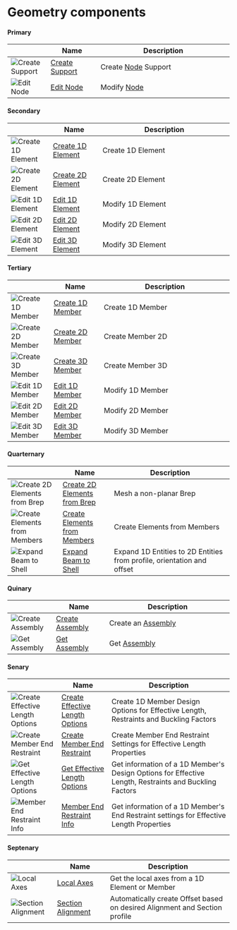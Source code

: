 # Geometry components 
<!--- This file has been auto-generated, do not change it manually! Edit the generator here: https://github.com/arup-group/GSA-Grasshopper/tree/main/DocsGeneration --->

#### Primary

|<img width="20"/>   |<img width="200"/> Name |<img width="1000"/> Description |
| ----------- | ----------- | ----------- |
|![Create Support](./images/CreateSupport.png) |[Create Support](gsagh-create-support-component.md) |Create [Node](gsagh-node-parameter.md) Support  |
|![Edit Node](./images/EditNode.png) |[Edit Node](gsagh-edit-node-component.md) |Modify [Node](gsagh-node-parameter.md)  |

#### Secondary

|<img width="20"/>   |<img width="200"/> Name |<img width="1000"/> Description |
| ----------- | ----------- | ----------- |
|![Create 1D Element](./images/Create1dElement.png) |[Create 1D Element](gsagh-create-1d-element-component.md) |Create 1D Element |
|![Create 2D Element](./images/Create2dElement.png) |[Create 2D Element](gsagh-create-2d-element-component.md) |Create 2D Element |
|![Edit 1D Element](./images/Edit1dElement.png) |[Edit 1D Element](gsagh-edit-1d-element-component.md) |Modify 1D Element |
|![Edit 2D Element](./images/Edit2dElement.png) |[Edit 2D Element](gsagh-edit-2d-element-component.md) |Modify 2D Element |
|![Edit 3D Element](./images/Edit3dElement.png) |[Edit 3D Element](gsagh-edit-3d-element-component.md) |Modify 3D Element |

#### Tertiary

|<img width="20"/>   |<img width="200"/> Name |<img width="1000"/> Description |
| ----------- | ----------- | ----------- |
|![Create 1D Member](./images/Create1dMember.png) |[Create 1D Member](gsagh-create-1d-member-component.md) |Create 1D Member |
|![Create 2D Member](./images/Create2dMember.png) |[Create 2D Member](gsagh-create-2d-member-component.md) |Create Member 2D |
|![Create 3D Member](./images/Create3dMember.png) |[Create 3D Member](gsagh-create-3d-member-component.md) |Create Member 3D |
|![Edit 1D Member](./images/Edit1dMember.png) |[Edit 1D Member](gsagh-edit-1d-member-component.md) |Modify 1D Member |
|![Edit 2D Member](./images/Edit2dMember.png) |[Edit 2D Member](gsagh-edit-2d-member-component.md) |Modify 2D Member |
|![Edit 3D Member](./images/Edit3dMember.png) |[Edit 3D Member](gsagh-edit-3d-member-component.md) |Modify 3D Member |

#### Quarternary

|<img width="20"/>   |<img width="200"/> Name |<img width="1000"/> Description |
| ----------- | ----------- | ----------- |
|![Create 2D Elements from Brep](./images/Create2dElementsFromBrep.png) |[Create 2D Elements from Brep](gsagh-create-2d-elements-from-brep-component.md) |Mesh a non-planar Brep |
|![Create Elements from Members](./images/CreateElementsFromMembers.png) |[Create Elements from Members](gsagh-create-elements-from-members-component.md) |Create Elements from Members |
|![Expand Beam to Shell](./images/ExpandBeamToShell.png) |[Expand Beam to Shell](gsagh-expand-beam-to-shell-component.md) |Expand 1D Entities to 2D Entities from profile, orientation and offset |

#### Quinary

|<img width="20"/>   |<img width="200"/> Name |<img width="1000"/> Description |
| ----------- | ----------- | ----------- |
|![Create Assembly](./images/CreateAssembly.png) |[Create Assembly](gsagh-create-assembly-component.md) |Create an [Assembly](gsagh-assembly-parameter.md)  |
|![Get Assembly](./images/GetAssembly.png) |[Get Assembly](gsagh-get-assembly-component.md) |Get [Assembly](gsagh-assembly-parameter.md)  |

#### Senary

|<img width="20"/>   |<img width="200"/> Name |<img width="1000"/> Description |
| ----------- | ----------- | ----------- |
|![Create Effective Length Options](./images/CreateEffectiveLengthOptions.png) |[Create Effective Length Options](gsagh-create-effective-length-options-component.md) |Create 1D Member Design Options for Effective Length, Restraints and Buckling Factors |
|![Create Member End Restraint](./images/CreateMemberEndRestraint.png) |[Create Member End Restraint](gsagh-create-member-end-restraint-component.md) |Create Member End Restraint Settings for Effective Length Properties |
|![Get Effective Length Options](./images/GetEffectiveLengthOptions.png) |[Get Effective Length Options](gsagh-get-effective-length-options-component.md) |Get information of a 1D Member's Design Options for Effective Length, Restraints and Buckling Factors |
|![Member End Restraint Info](./images/MemberEndRestraintInfo.png) |[Member End Restraint Info](gsagh-member-end-restraint-info-component.md) |Get information of a 1D Member's End Restraint settings for Effective Length Properties |

#### Septenary

|<img width="20"/>   |<img width="200"/> Name |<img width="1000"/> Description |
| ----------- | ----------- | ----------- |
|![Local Axes](./images/LocalAxes.png) |[Local Axes](gsagh-local-axes-component.md) |Get the local axes from a 1D Element or Member |
|![Section Alignment](./images/SectionAlignment.png) |[Section Alignment](gsagh-section-alignment-component.md) |Automatically create Offset based on desired Alignment and Section profile |


